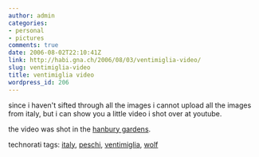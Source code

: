 ```yaml
---
author: admin
categories:
- personal
- pictures
comments: true
date: 2006-08-02T22:10:41Z
link: http://habi.gna.ch/2006/08/03/ventimiglia-video/
slug: ventimiglia-video
title: ventimiglia video
wordpress_id: 206
---
```


since i haven't sifted through all the images i cannot upload all the images from italy, but i can show you a little video i shot over at youtube.  


  
the video was shot in the [hanbury gardens](http://it.wikipedia.org/wiki/Villa_Hanbury).









technorati tags: [italy](http://www.technorati.com/tag/italy), [peschi](http://www.technorati.com/tag/peschi), [ventimiglia](http://www.technorati.com/tag/ventimiglia), [wolf](http://www.technorati.com/tag/wolf)
